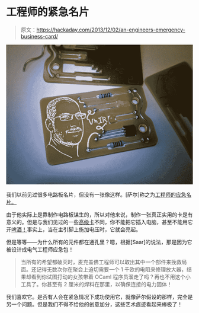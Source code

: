 # 工程师的紧急名片

> 原文：<https://hackaday.com/2013/12/02/an-engineers-emergency-business-card/>

![breakout_3](img/02c51f8edfabf82f298cce90d6d46d74.png)

我们以前见过很多电路板名片，但没有一张像这样。[萨尔]称之为[工程师的应急名片。](http://boldport.blogspot.co.uk/2013/11/an-engineers-emergency-kit-business-card.html)

由于他实际上是靠制作电路板谋生的，所以对他来说，制作一张真正实用的卡是有意义的。但是与我们见过的一些[高级卡](http://hackaday.com/2013/03/27/business-card-draws-ch00fs-logo/)不同，你不能把它插入电脑，甚至不能用它开[啤酒！](http://hackaday.com/2013/10/11/haduino-open-your-beer-using-arduino/)事实上，当在主引脚上施加电压时，它就会亮起。

但是等等——为什么所有的元件都在通孔里？嗯，根据[Saar]的说法，那是因为它被设计成电气工程师应急包！

> 当所有的希望都破灭时，麦克盖佛工程师可以取出其中一个部件来挽救局面。还记得无数次你在聚会上迫切需要一个 1 千欧的电阻来修理放大器，结果却看到你试图打动的女孩带着 OCaml 程序员溜走了吗？再也不用这个小工具了。你甚至有 2 厘米的焊料在那里，以确保连接的电力固体！

我们喜欢它。是否有人会在紧急情况下成功使用它，就像萨尔假设的那样，完全是另一个问题。但是我们不得不给他的创意加分，这些艺术痕迹看起来棒极了！